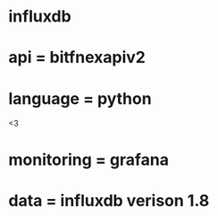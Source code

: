 # influxdb
# api = bitfnexapiv2
# language = python
  <3
# monitoring = grafana
# data = influxdb verison 1.8
